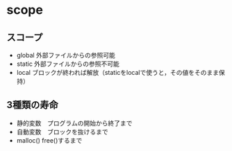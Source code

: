 # scope
## スコープ
- global
外部ファイルからの参照可能
- static
外部ファイルからの参照不可能
- local
ブロックが終われば解放（staticをlocalで使うと，その値をそのまま保持）

## 3種類の寿命
- 静的変数　プログラムの開始から終了まで
- 自動変数　ブロックを抜けるまで
- malloc()  free()するまで


